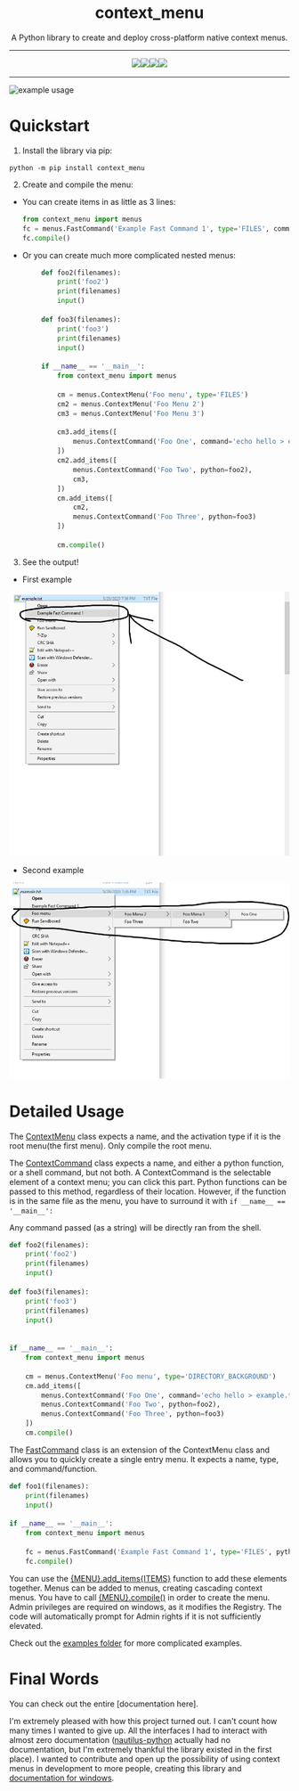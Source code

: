 <h1 align='center'> context_menu </h1>

<p align='center'>A Python library to create and deploy cross-platform native context menus.</p>


---

<p align='center'>
  <img src='https://travis-ci.com/saleguas/context_menu.svg?token=STF1haAqx5Xq2x9zdkHH&branch=master'/><img src='https://img.shields.io/readthedocs/context_menu'/><img src='https://img.shields.io/badge/pip-context__menu-blue'/><img src='https://img.shields.io/pypi/pyversions/context_menu'/>
</p>
<!-- ![build passing](https://travis-ci.com/saleguas/context_menu.svg?token=STF1haAqx5Xq2x9zdkHH&branch=master)   ![readthedocs](https://img.shields.io/readthedocs/context_menu) ![pip](https://img.shields.io/badge/pip-context__menu-blue) ![python version](https://img.shields.io/pypi/pyversions/context_menu) -->

---




![example usage](media/thumbnail.gif)

# Quickstart

1. Install the library via pip:
```
python -m pip install context_menu
```
2. Create and compile the menu:
  * You can create items in as little as 3 lines:
    ```python
    from context_menu import menus
    fc = menus.FastCommand('Example Fast Command 1', type='FILES', command='echo Hello')
    fc.compile()
    ```
  * Or you can create much more complicated nested menus:
```Python
        def foo2(filenames):
            print('foo2')
            print(filenames)
            input()

        def foo3(filenames):
            print('foo3')
            print(filenames)
            input()

        if __name__ == '__main__':
            from context_menu import menus

            cm = menus.ContextMenu('Foo menu', type='FILES')
            cm2 = menus.ContextMenu('Foo Menu 2')
            cm3 = menus.ContextMenu('Foo Menu 3')

            cm3.add_items([
                menus.ContextCommand('Foo One', command='echo hello > example.txt'),
            ])
            cm2.add_items([
                menus.ContextCommand('Foo Two', python=foo2),
                cm3,
            ])
            cm.add_items([
                cm2,
                menus.ContextCommand('Foo Three', python=foo3)
            ])

            cm.compile()
```
3. See the output!
  * First example

  ![first Example](media/first_example.png)

  * Second example

  ![second Example](media/second_example.png)

# Detailed Usage

The [ContextMenu]() class expects a name, and the activation type if it is the root menu(the first menu). Only compile the root menu.

The [ContextCommand]() class expects a name, and either a python function, or a shell command, but not both. A ContextCommand is the selectable element of a context menu; you can click this part. Python functions can be passed to this method, regardless of their location. However, if the function is in the same file as the menu, you have to surround it with `if __name__ == '__main__':`

Any command passed (as a string) will be directly ran from the shell.

```Python
def foo2(filenames):
    print('foo2')
    print(filenames)
    input()

def foo3(filenames):
    print('foo3')
    print(filenames)
    input()


if __name__ == '__main__':
    from context_menu import menus

    cm = menus.ContextMenu('Foo menu', type='DIRECTORY_BACKGROUND')
    cm.add_items([
        menus.ContextCommand('Foo One', command='echo hello > example.txt'),
        menus.ContextCommand('Foo Two', python=foo2),
        menus.ContextCommand('Foo Three', python=foo3)
    ])
    cm.compile()

```
The [FastCommand]() class is an extension of the ContextMenu class and allows you to quickly create a single entry menu. It expects a name, type, and command/function.

```python
def foo1(filenames):
    print(filenames)
    input()

if __name__ == '__main__':
    from context_menu import menus

    fc = menus.FastCommand('Example Fast Command 1', type='FILES', python=foo1)
    fc.compile()
```


You can use the [{MENU}.add_items{ITEMS}]() function to add these elements together. Menus can be added to menus, creating cascading context menus. You have to call [{MENU}.compile()]() in order to create the menu. Admin privileges are required on windows, as it modifies the Registry. The code will automatically prompt for Admin rights if it is not sufficiently elevated.

Check out the [examples folder](examples) for more complicated examples.

# Final Words

You can check out the entire [documentation here].

I'm extremely pleased with how this project turned out. I can't count how many times I wanted to give up. All the interfaces I had to interact with almost zero documentation ([nautilus-python](https://wiki.gnome.org/Projects/NautilusPython) actually had no documentation, but I'm extremely thankful the library existed in the first place). I wanted to contribute and open up the possibility of using context menus in development to more people, creating this library and [documentation for windows](https://medium.com/analytics-vidhya/creating-cascading-context-menus-with-the-windows-10-registry-f1cf3cd8398f).
